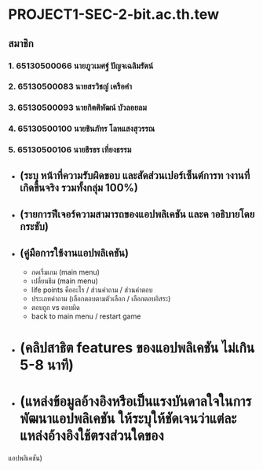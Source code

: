 # PROJECT1-SEC-2-bit.ac.th.tew

## สมาชิก

### 1. 65130500066	นายภูวเมศฐ์ ปัญจเฉลิมรัตน์
### 2. 65130500083	นายสรวิชญ์ เครือคำ
### 3. 65130500093	นายกิตติพัฒน์ บัวลอยลม
### 4. 65130500100	นายชินภัทร โลหแสงสุวรรณ
### 5. 65130500106	นายธีรธร เที่ยงธรรม 

- ## (ระบุ หน้าที่ความรับผิดขอบ และสัดส่วนเปอร์เซ็นต์การท างานที่เกิดขึ้นจริง รวมทั้งกลุ่ม 100%)
- ## (รายการฟีเจอร์ความสามารถของแอปพลิเคชัน และค าอธิบายโดยกระชับ)
- ## (คู่มือการใช้งานแอปพลิเคชัน)
  - กดเริ่มเกม (main menu)
  - เปลี่ยนธีม (main menu)
  - life points คืออะไร / ส่วนคำถาม / ส่วนคำตอบ
  - ประเภทคำถาม (เลือกตอบตามตัวเลือก / เลือกตอบอิสระ)
  - ตอบถูก vs ตอบผิด
  - back to main menu / restart game
- # (คลิปสาธิต features ของแอปพลิเคชัน ไม่เกิน 5-8 นาที)
- # (แหล่งข้อมูลอ้างอิงหรือเป็นแรงบันดาลใจในการพัฒนาแอปพลิเคชัน ให้ระบุให้ชัดเจนว่าแต่ละแหล่งอ้างอิงใช้ตรงส่วนใดของ
แอปพลิเคชัน)
